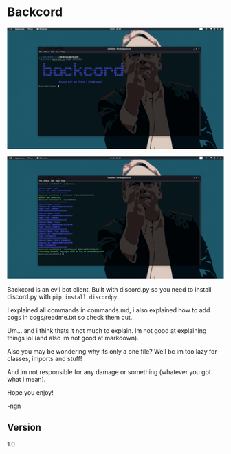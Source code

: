 # Backcord
![Some screenshots](https://github.com/ngn13/Backcord/blob/main/backcord2.png)

![Some screenshots](https://github.com/ngn13/Backcord/blob/main/backcord1.png)

Backcord is an evil bot client. Built with discord.py so you need to install discord.py with `pip install discordpy`.

I explained all commands in commands.md, i also explained how to add cogs in cogs/readme.txt so check them out.

Um... and i think thats it not much to explain. Im not good at explaining things lol (and also im not good at markdown).

Also you may be wondering why its only a one file? Well bc im too lazy for classes, imports and stuff!

And im not responsible for any damage or something (whatever you got what i mean).

Hope you enjoy! 

-ngn


## Version
1.0
